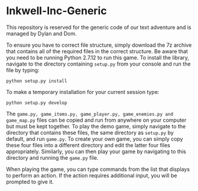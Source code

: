 # Inkwell-Inc-Generic
 This repository is reserved for the generic code of our text adventure and is managed by Dylan and Dom.

 To ensure you have to correct file structure, simply download the 7z archive that contains all of the required files in the correct structure. Be aware that you need to be running Python 2.7.12 to run this game. To install the library, navigate to the directory containing ```setup.py``` from your console and run the file by typing:

    python setup.py install

 To make a temporary installation for your current session type:

    python setup.py develop

 The ```game.py, game_items.py, game_player.py, game_enemies.py and game_map.py``` files can be copied and run from anywhere on your computer but must be kept together. To play the demo game, simply navigate to the directory that contains these files, the same directory as ```setup.py``` by default, and run ```game.py```. To create your own game, you can simply copy these four files into a different directory and edit the latter four files appropriately. Similarly, you can then play your game by navigating to this directory and running the ```game.py``` file.

 When playing the game, you can type commands from the list that displays to perform an action. If the action requires additional input, you will be prompted to give it.